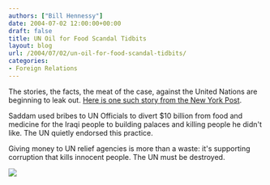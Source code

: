 ```yaml
---
authors: ["Bill Hennessy"]
date: 2004-07-02 12:00:00+00:00
draft: false
title: UN Oil for Food Scandal Tidbits
layout: blog
url: /2004/07/02/un-oil-for-food-scandal-tidbits/
categories:
- Foreign Relations
---
```


The stories, the facts, the meat of the case, against the United Nations are beginning to leak out. [Here is one such story from the New York Post](https://story.news.yahoo.com/news?tmpl=story&cid=106&ncid=742&e=4&u=/nypost/20040702/cm_nypost/unstelltaletipoff).




Saddam used bribes to UN Officials to divert $10 billion from food and medicine for the Iraqi people to building palaces and killing people he didn't like. The UN quietly endorsed this practice.




Giving money to UN relief agencies is more than a waste: it's supporting corruption that kills innocent people. The UN must be destroyed.

![](https://blog.billhennessy.com/aggbug.aspx?PostID=720)

